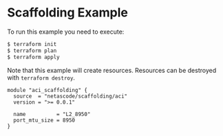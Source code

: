 <!-- BEGIN_TF_DOCS -->
# Scaffolding Example

To run this example you need to execute:

```bash
$ terraform init
$ terraform plan
$ terraform apply
```

Note that this example will create resources. Resources can be destroyed with `terraform destroy`.

```hcl
module "aci_scaffolding" {
  source  = "netascode/scaffolding/aci"
  version = ">= 0.0.1"

  name          = "L2_8950"
  port_mtu_size = 8950
}
```
<!-- END_TF_DOCS -->